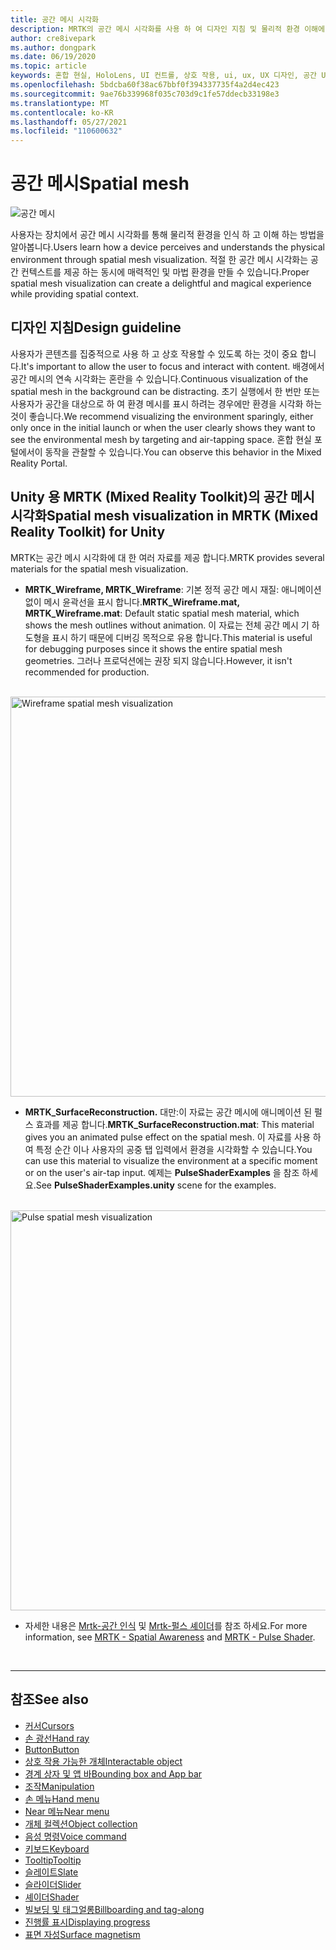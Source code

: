 ```yaml
---
title: 공간 메시 시각화
description: MRTK의 공간 메시 시각화를 사용 하 여 디자인 지침 및 물리적 환경 이해에 대해 알아봅니다.
author: cre8ivepark
ms.author: dongpark
ms.date: 06/19/2020
ms.topic: article
keywords: 혼합 현실, HoloLens, UI 컨트롤, 상호 작용, ui, ux, UX 디자인, 공간 UI, 공간 상호 작용, 3D UI, 3D UX, 혼합 현실 헤드셋, windows mixed reality 헤드셋, 가상 현실 헤드셋, HoloLens, MRTK, Mixed Reality Toolkit
ms.openlocfilehash: 5bdcba60f38ac67bbf0f394337735f4a2d4ec423
ms.sourcegitcommit: 9ae76b339968f035c703d9c1fe57ddecb33198e3
ms.translationtype: MT
ms.contentlocale: ko-KR
ms.lasthandoff: 05/27/2021
ms.locfileid: "110600632"
---
```

# <a name="spatial-mesh"></a><span data-ttu-id="df9c9-104">공간 메시</span><span class="sxs-lookup"><span data-stu-id="df9c9-104">Spatial mesh</span></span>

![공간 메시](images/MRTK_PulseShader_SpatialMesh.gif)

<span data-ttu-id="df9c9-106">사용자는 장치에서 공간 메시 시각화를 통해 물리적 환경을 인식 하 고 이해 하는 방법을 알아봅니다.</span><span class="sxs-lookup"><span data-stu-id="df9c9-106">Users learn how a device perceives and understands the physical environment through spatial mesh visualization.</span></span> <span data-ttu-id="df9c9-107">적절 한 공간 메시 시각화는 공간 컨텍스트를 제공 하는 동시에 매력적인 및 마법 환경을 만들 수 있습니다.</span><span class="sxs-lookup"><span data-stu-id="df9c9-107">Proper spatial mesh visualization can create a delightful and magical experience while providing spatial context.</span></span>  

## <a name="design-guideline"></a><span data-ttu-id="df9c9-108">디자인 지침</span><span class="sxs-lookup"><span data-stu-id="df9c9-108">Design guideline</span></span>

<span data-ttu-id="df9c9-109">사용자가 콘텐츠를 집중적으로 사용 하 고 상호 작용할 수 있도록 하는 것이 중요 합니다.</span><span class="sxs-lookup"><span data-stu-id="df9c9-109">It's important to allow the user to focus and interact with content.</span></span> <span data-ttu-id="df9c9-110">배경에서 공간 메시의 연속 시각화는 혼란을 수 있습니다.</span><span class="sxs-lookup"><span data-stu-id="df9c9-110">Continuous visualization of the spatial mesh in the background can be distracting.</span></span> <span data-ttu-id="df9c9-111">초기 실행에서 한 번만 또는 사용자가 공간을 대상으로 하 여 환경 메시를 표시 하려는 경우에만 환경을 시각화 하는 것이 좋습니다.</span><span class="sxs-lookup"><span data-stu-id="df9c9-111">We recommend visualizing the environment sparingly, either only once in the initial launch or when the user clearly shows they want to see the environmental mesh by targeting and air-tapping space.</span></span> <span data-ttu-id="df9c9-112">혼합 현실 포털에서이 동작을 관찰할 수 있습니다.</span><span class="sxs-lookup"><span data-stu-id="df9c9-112">You can observe this behavior in the Mixed Reality Portal.</span></span>
<br>

## <a name="spatial-mesh-visualization-in-mrtk-mixed-reality-toolkit-for-unity"></a><span data-ttu-id="df9c9-113">Unity 용 MRTK (Mixed Reality Toolkit)의 공간 메시 시각화</span><span class="sxs-lookup"><span data-stu-id="df9c9-113">Spatial mesh visualization in MRTK (Mixed Reality Toolkit) for Unity</span></span>

<span data-ttu-id="df9c9-114">MRTK는 공간 메시 시각화에 대 한 여러 자료를 제공 합니다.</span><span class="sxs-lookup"><span data-stu-id="df9c9-114">MRTK provides several materials for the spatial mesh visualization.</span></span>

- <span data-ttu-id="df9c9-115">**MRTK_Wireframe, MRTK_Wireframe**: 기본 정적 공간 메시 재질: 애니메이션 없이 메시 윤곽선을 표시 합니다.</span><span class="sxs-lookup"><span data-stu-id="df9c9-115">**MRTK_Wireframe.mat, MRTK_Wireframe.mat**: Default static spatial mesh material, which shows the mesh outlines without animation.</span></span> <span data-ttu-id="df9c9-116">이 자료는 전체 공간 메시 기 하 도형을 표시 하기 때문에 디버깅 목적으로 유용 합니다.</span><span class="sxs-lookup"><span data-stu-id="df9c9-116">This material is useful for debugging purposes since it shows the entire spatial mesh geometries.</span></span> <span data-ttu-id="df9c9-117">그러나 프로덕션에는 권장 되지 않습니다.</span><span class="sxs-lookup"><span data-stu-id="df9c9-117">However, it isn't recommended for production.</span></span>
<br>
<img src="images/SurfaceReconstruction.jpg" alt="Wireframe spatial mesh visualization" width="640px">

- <span data-ttu-id="df9c9-118">**MRTK_SurfaceReconstruction.** 대만:이 자료는 공간 메시에 애니메이션 된 펄스 효과를 제공 합니다.</span><span class="sxs-lookup"><span data-stu-id="df9c9-118">**MRTK_SurfaceReconstruction.mat**: This material gives you an animated pulse effect on the spatial mesh.</span></span> <span data-ttu-id="df9c9-119">이 자료를 사용 하 여 특정 순간 이나 사용자의 공중 탭 입력에서 환경을 시각화할 수 있습니다.</span><span class="sxs-lookup"><span data-stu-id="df9c9-119">You can use this material to visualize the environment at a specific moment or on the user's air-tap input.</span></span> <span data-ttu-id="df9c9-120">예제는 **PulseShaderExamples** 을 참조 하세요.</span><span class="sxs-lookup"><span data-stu-id="df9c9-120">See **PulseShaderExamples.unity** scene for the examples.</span></span>
<br>
<img src="images/MRTK_SRMesh_Pulse.jpg" alt="Pulse spatial mesh visualization" width="640px">

* <span data-ttu-id="df9c9-121">자세한 내용은 [Mrtk-공간 인식](/windows/mixed-reality/mrtk-unity/features/spatial-awareness/spatial-awareness-getting-started) 및 [Mrtk-펄스 셰이더](/windows/mixed-reality/mrtk-unity/features/experimental/pulse-shader)를 참조 하세요.</span><span class="sxs-lookup"><span data-stu-id="df9c9-121">For more information, see [MRTK - Spatial Awareness](/windows/mixed-reality/mrtk-unity/features/spatial-awareness/spatial-awareness-getting-started) and [MRTK - Pulse Shader](/windows/mixed-reality/mrtk-unity/features/experimental/pulse-shader).</span></span>

<br>

---

## <a name="see-also"></a><span data-ttu-id="df9c9-122">참조</span><span class="sxs-lookup"><span data-stu-id="df9c9-122">See also</span></span>

* [<span data-ttu-id="df9c9-123">커서</span><span class="sxs-lookup"><span data-stu-id="df9c9-123">Cursors</span></span>](cursors.md)
* [<span data-ttu-id="df9c9-124">손 광선</span><span class="sxs-lookup"><span data-stu-id="df9c9-124">Hand ray</span></span>](point-and-commit.md)
* [<span data-ttu-id="df9c9-125">Button</span><span class="sxs-lookup"><span data-stu-id="df9c9-125">Button</span></span>](button.md)
* [<span data-ttu-id="df9c9-126">상호 작용 가능한 개체</span><span class="sxs-lookup"><span data-stu-id="df9c9-126">Interactable object</span></span>](interactable-object.md)
* [<span data-ttu-id="df9c9-127">경계 상자 및 앱 바</span><span class="sxs-lookup"><span data-stu-id="df9c9-127">Bounding box and App bar</span></span>](app-bar-and-bounding-box.md)
* [<span data-ttu-id="df9c9-128">조작</span><span class="sxs-lookup"><span data-stu-id="df9c9-128">Manipulation</span></span>](direct-manipulation.md)
* [<span data-ttu-id="df9c9-129">손 메뉴</span><span class="sxs-lookup"><span data-stu-id="df9c9-129">Hand menu</span></span>](hand-menu.md)
* [<span data-ttu-id="df9c9-130">Near 메뉴</span><span class="sxs-lookup"><span data-stu-id="df9c9-130">Near menu</span></span>](near-menu.md)
* [<span data-ttu-id="df9c9-131">개체 컬렉션</span><span class="sxs-lookup"><span data-stu-id="df9c9-131">Object collection</span></span>](object-collection.md)
* [<span data-ttu-id="df9c9-132">음성 명령</span><span class="sxs-lookup"><span data-stu-id="df9c9-132">Voice command</span></span>](voice-input.md)
* [<span data-ttu-id="df9c9-133">키보드</span><span class="sxs-lookup"><span data-stu-id="df9c9-133">Keyboard</span></span>](keyboard.md)
* [<span data-ttu-id="df9c9-134">Tooltip</span><span class="sxs-lookup"><span data-stu-id="df9c9-134">Tooltip</span></span>](tooltip.md)
* [<span data-ttu-id="df9c9-135">슬레이트</span><span class="sxs-lookup"><span data-stu-id="df9c9-135">Slate</span></span>](slate.md)
* [<span data-ttu-id="df9c9-136">슬라이더</span><span class="sxs-lookup"><span data-stu-id="df9c9-136">Slider</span></span>](slider.md)
* [<span data-ttu-id="df9c9-137">셰이더</span><span class="sxs-lookup"><span data-stu-id="df9c9-137">Shader</span></span>](shader.md)
* [<span data-ttu-id="df9c9-138">빌보딩 및 태그얼롱</span><span class="sxs-lookup"><span data-stu-id="df9c9-138">Billboarding and tag-along</span></span>](billboarding-and-tag-along.md)
* [<span data-ttu-id="df9c9-139">진행률 표시</span><span class="sxs-lookup"><span data-stu-id="df9c9-139">Displaying progress</span></span>](progress.md)
* [<span data-ttu-id="df9c9-140">표면 자성</span><span class="sxs-lookup"><span data-stu-id="df9c9-140">Surface magnetism</span></span>](surface-magnetism.md)